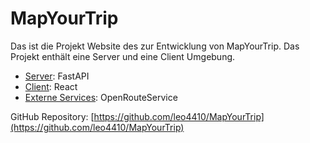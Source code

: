 # MapYourTrip 

Das ist die Projekt Website des zur Entwicklung von MapYourTrip. Das Projekt enthält eine Server und eine Client Umgebung.
- [Server](backend.md): FastAPI
- [Client](frontend.md): React
- [Externe Services](Schnittstellen.md): OpenRouteService

GitHub Repository: [https://github.com/leo4410/MapYourTrip](https://github.com/leo4410/MapYourTrip)